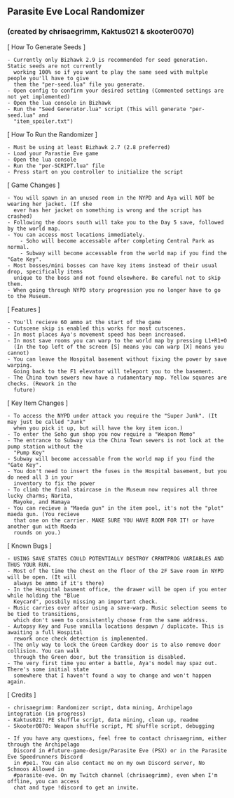 ## Parasite Eve Local Randomizer
### (created by chrisaegrimm, Kaktus021 & skooter0070)


[ How To Generate Seeds ]
    
    - Currently only Bizhawk 2.9 is recommended for seed generation. Static seeds are not currently
      working 100% so if you want to play the same seed with multple people you'll have to give
      them the "per-seed.lua" file you generate.
    - Open config to confirm your desired setting (Commented settings are not yet implemented)
    - Open the lua console in Bizhawk
    - Run the "Seed Generator.lua" script (This will generate "per-seed.lua" and
      "item_spoiler.txt")


[ How To Run the Randomizer ]

    - Must be using at least Bizhawk 2.7 (2.8 preferred)
    - Load your Parastie Eve game
    - Open the lua console
    - Run the "per-SCRIPT.lua" file
    - Press start on you controller to initialize the script


[ Game Changes ]

    - You will spawn in an unused room in the NYPD and Aya will NOT be wearing her jacket. (If she
      ever has her jacket on something is wrong and the script has crashed)
    - Following the doors south will take you to the Day 5 save, followed by the world map.
    - You can access most locations immediately.
        - Soho will become accessable after completing Central Park as normal.
        - Subway will become accessable from the world map if you find the "Gate Key". 
    - Most bosses/mini bosses can have key items instead of their usual drop, specifically items
	  unique to the boss and not found elsewhere. Be careful not to skip them.
    - When going through NYPD story progression you no longer have to go to the Museum. 


[ Features ]

    - You'll recieve 60 ammo at the start of the game
    - Cutscene skip is enabled this works for most cutscenes.
    - In most places Aya's movement speed has been increased.
    - In most save rooms you can warp to the world map by pressing L1+R1+O
      (In the top left of the screen [S] means you can warp [X] means you cannot)
    - You can leave the Hospital basement without fixing the power by save warping.
      Going back to the F1 elevator will teleport you to the basement.
    - The China town sewers now have a rudamentary map. Yellow squares are checks. (Rework in the
	  future)


[ Key Item Changes ]
    
    - To access the NYPD under attack you require the "Super Junk". (It may just be called "Junk"
	  when you pick it up, but will have the key item icon.)
    - To enter the Soho gun shop you now require a "Weapon Memo"
    - The entrance to Subway via the China Town sewers is not lock at the pump station without the
	  "Pump Key"
    - Subway will become accessable from the world map if you find the "Gate Key".
    - You don't need to insert the fuses in the Hospital basement, but you do need all 3 in your
	  inventory to fix the power
    - To climb the final staircase in the Museum now requires all three lucky charms; Narita,
	  Mayoke, and Hamaya
    - You can recieve a "Maeda gun" in the item pool, it's not the "plot" maeda gun. (You recieve
	  that one on the carrier. MAKE SURE YOU HAVE ROOM FOR IT! or have another gun with Maeda
	  rounds on you.)


[ Known Bugs ]

    - USING SAVE STATES COULD POTENTIALLY DESTROY CRRNTPROG VARIABLES AND THUS YOUR RUN.
    - Most of the time the chest on the floor of the 2F Save room in NYPD will be open. (It will
	  always be ammo if it's there)
    - In the Hospital basment office, the drawer will be open if you enter while holding the "Blue
	  Keycard", possbily missing an important check.
    - Music carries over after using a save-warp. Music selection seems to be tied to transitions,
	  which don't seem to consistently choose from the same address.
    - Autopsy Key and Fuse vanilla locations despawn / duplicate. This is awaiting a full Hospital
	  rework once check detection is implemented.
    - The only way to lock the Green Cardkey door is to also remove door collision. You can walk
	  through the Green door, but the transition is disabled.
    - The very first time you enter a battle, Aya's model may spaz out. There's some initial state
	  somewhere that I haven't found a way to change and won't happen again.


[ Credits ]

    - chrisaegrimm: Randomizer script, data mining, Archipelago integration (in progress)
    - Kaktus021: PE shuffle script, data mining, clean up, readme
    - Skooter0070: Weapon shuffle script, PE shuffle script, debugging
    
    - If you have any questions, feel free to contact chrisaegrimm, either through the Archipelago
	  Discord in #future-game-design/Parasite Eve (PSX) or in the Parasite Eve Speedrunners Discord
	  in #pe1. You can also contact me on my own Discord server, No Schmoos Allowed in
	  #parasite-eve. On my Twitch channel (chrisaegrimm), even when I'm offline, you can access
	  chat and type !discord to get an invite.
